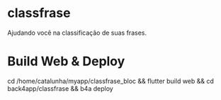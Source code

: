 # classfrase

Ajudando você na classificação de suas frases.

# Build Web & Deploy

cd /home/catalunha/myapp/classfrase_bloc && flutter build web && cd back4app/classfrase && b4a deploy